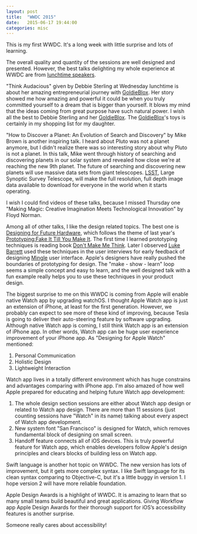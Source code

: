 ```yaml
---
layout: post
title:  "WWDC 2015"
date:   2015-06-17 19:44:00
categories: misc
---
```


This is my first WWDC. It's a long week with little surprise and lots
of learning.

The overall quality and quantity of the sessions are well designed
and presented. However, the best talks delighting my whole
experience at WWDC are from [lunchtime speakers][lunchtime-speakers].

<!--more-->

"Think Audacious" given by Debbie Sterling at Wednesday lunchtime is
about her amazing entrepreneurial journey with
[GoldieBlox][goldieblox]. Her story showed me how
amazing and powerful it could be when you truly committed yourself to
a dream that is bigger than yourself. It blows my mind that the ideas
coming from great purpose have such natural power. I wish all the best
to Debbie Sterling and her [GoldieBlox][goldieblox]. The
[GoldieBlox][goldieblox]'s toys is certainly in my shopping list for
my daughter.

"How to Discover a Planet: An Evolution of Search and Discovery" by
Mike Brown is another inspiring talk.
I heard about Pluto was not a planet anymore, but I didn't realize
there was so interesting story about why Pluto is not a planet. In
this talk, Mike went through history of searching and discovering
planets in our solar system and revealed how close we're at
reaching the new 9th planet. The future of searching and discovering
new planets will use massive data sets from giant telescopes.
[LSST][lsst], Large Synoptic Survey Telescope, will make the
full resolution, full depth image data available to download
for everyone in the world when it starts operating.

I wish I could find videos of these talks, because I missed
Thursday one "Making Magic: Creative Imagination Meets Technological
Innovation" by Floyd Norman.

Among all of other talks, I like the design related topics. The best
one is [Designing for Future Hardware][designing-for-future-hardware],
which follows the theme of last year's
[Prototyping:Fake It Till You Make It][prototyping]. The first time I
learned prototyping techniques is reading book
[Don't Make Me Think][dmmt]. Later I observed [Luke Barrett][luke]
used these techniques in the user interviews for early feedback of
designing [Mingle][mingle] user interface. Apple's designers have really
pushed the boundaries of prototyping for design. The "make - show -
learn" loop seems a simple concept and easy to learn, and the well
designed talk with a fun example really helps you to use these
techniques in your product design.

The biggest surprise to me on this WWDC is coming from Apple will
enable native Watch app by upgrading watchOS.
I thought Apple Watch app is just an extension of iPhone, at least for
the first generation. However, we probably can expect to see more of
these kind of improving, because Tesla is going to deliver their
auto-steering feature by software upgrading.
Although native Watch app is coming, I still think Watch app is an
extension of iPhone app. In other words, Watch app can be huge user
experience improvement of your iPhone app.
As "Designing for Apple Watch" mentioned:

1. Personal Communication
2. Holistic Design
3. Lightweight Interaction

Watch app lives in a totally different environment which has huge
constrains and advantages comparing with iPhone app.
I'm also amazed of how well Apple prepared for educating and
helping future Watch app development:

1. The whole design section sessions are either about Watch app design
   or related to Watch app design. There are more than 11 sessions
   (just counting sessions have "Watch" in its name) talking about
   every aspect of Watch app development.
2. New system font "San Francisco" is designed for Watch, which
   removes fundamental block of designing on small screen.
3. Handoff feature connects all of iOS devices. This is truly powerful
   feature for Watch app, which enables developers follow Apple's
   design principles and clears blocks of building less on Watch app.

Swift language is another hot topic on WWDC. The new version has lots
of improvement, but it gets more complex syntax. I like Swift
language for its clean syntax comparing to Objective-C, but it's a
little buggy in version 1. I hope version 2 will have more reliable
foundation.

Apple Design Awards is a highlight of WWDC. It is amazing to learn
that so many small teams build beautiful and great applications.
Giving Workflow app Apple Design Awards for their thorough
support for iOS’s accessibility features is another surprise.

Someone really cares about accessibility!


[lunchtime-speakers]:            https://developer.apple.com/wwdc/events/lunchtime-speakers/
[designing-for-future-hardware]: https://developer.apple.com/videos/wwdc/2015/?id=801
[prototyping]:                   https://developer.apple.com/videos/wwdc/2014/#223
[goldieblox]:                    http://www.goldieblox.com/
[lsst]:                          http://www.lsst.org/
[newhorizons]:                   http://www.nasa.gov/mission_pages/newhorizons/main/index.html
[dmmt]:                          http://www.amazon.com/Dont-Make-Me-Think-Usability/dp/0321344758
[luke]:                          https://twitter.com/lukebarrett
[mingle]:                        https://thoughtworks.com/mingle
